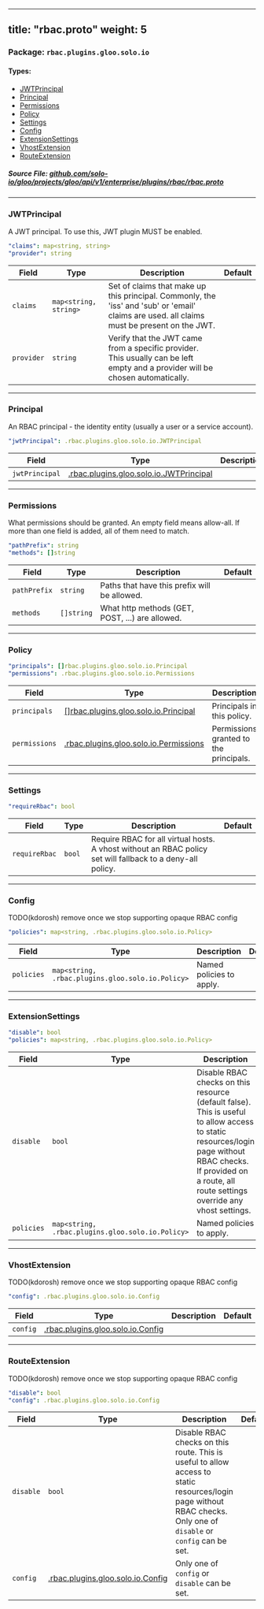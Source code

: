 
---
title: "rbac.proto"
weight: 5
---

<!-- Code generated by solo-kit. DO NOT EDIT. -->


### Package: `rbac.plugins.gloo.solo.io` 
#### Types:


- [JWTPrincipal](#jwtprincipal)
- [Principal](#principal)
- [Permissions](#permissions)
- [Policy](#policy)
- [Settings](#settings)
- [Config](#config)
- [ExtensionSettings](#extensionsettings)
- [VhostExtension](#vhostextension)
- [RouteExtension](#routeextension)
  



##### Source File: [github.com/solo-io/gloo/projects/gloo/api/v1/enterprise/plugins/rbac/rbac.proto](https://github.com/solo-io/gloo/blob/master/projects/gloo/api/v1/enterprise/plugins/rbac/rbac.proto)





---
### JWTPrincipal

 
A JWT principal. To use this, JWT plugin MUST be enabled.

```yaml
"claims": map<string, string>
"provider": string

```

| Field | Type | Description | Default |
| ----- | ---- | ----------- |----------- | 
| `claims` | `map<string, string>` | Set of claims that make up this principal. Commonly, the 'iss' and 'sub' or 'email' claims are used. all claims must be present on the JWT. |  |
| `provider` | `string` | Verify that the JWT came from a specific provider. This usually can be left empty and a provider will be chosen automatically. |  |




---
### Principal

 
An RBAC principal - the identity entity (usually a user or a service account).

```yaml
"jwtPrincipal": .rbac.plugins.gloo.solo.io.JWTPrincipal

```

| Field | Type | Description | Default |
| ----- | ---- | ----------- |----------- | 
| `jwtPrincipal` | [.rbac.plugins.gloo.solo.io.JWTPrincipal](../rbac.proto.sk#jwtprincipal) |  |  |




---
### Permissions

 
What permissions should be granted. An empty field means allow-all.
If more than one field is added, all of them need to match.

```yaml
"pathPrefix": string
"methods": []string

```

| Field | Type | Description | Default |
| ----- | ---- | ----------- |----------- | 
| `pathPrefix` | `string` | Paths that have this prefix will be allowed. |  |
| `methods` | `[]string` | What http methods (GET, POST, ...) are allowed. |  |




---
### Policy



```yaml
"principals": []rbac.plugins.gloo.solo.io.Principal
"permissions": .rbac.plugins.gloo.solo.io.Permissions

```

| Field | Type | Description | Default |
| ----- | ---- | ----------- |----------- | 
| `principals` | [[]rbac.plugins.gloo.solo.io.Principal](../rbac.proto.sk#principal) | Principals in this policy. |  |
| `permissions` | [.rbac.plugins.gloo.solo.io.Permissions](../rbac.proto.sk#permissions) | Permissions granted to the principals. |  |




---
### Settings



```yaml
"requireRbac": bool

```

| Field | Type | Description | Default |
| ----- | ---- | ----------- |----------- | 
| `requireRbac` | `bool` | Require RBAC for all virtual hosts. A vhost without an RBAC policy set will fallback to a deny-all policy. |  |




---
### Config

 
TODO(kdorosh) remove once we stop supporting opaque RBAC config

```yaml
"policies": map<string, .rbac.plugins.gloo.solo.io.Policy>

```

| Field | Type | Description | Default |
| ----- | ---- | ----------- |----------- | 
| `policies` | `map<string, .rbac.plugins.gloo.solo.io.Policy>` | Named policies to apply. |  |




---
### ExtensionSettings



```yaml
"disable": bool
"policies": map<string, .rbac.plugins.gloo.solo.io.Policy>

```

| Field | Type | Description | Default |
| ----- | ---- | ----------- |----------- | 
| `disable` | `bool` | Disable RBAC checks on this resource (default false). This is useful to allow access to static resources/login page without RBAC checks. If provided on a route, all route settings override any vhost settings. |  |
| `policies` | `map<string, .rbac.plugins.gloo.solo.io.Policy>` | Named policies to apply. |  |




---
### VhostExtension

 
TODO(kdorosh) remove once we stop supporting opaque RBAC config

```yaml
"config": .rbac.plugins.gloo.solo.io.Config

```

| Field | Type | Description | Default |
| ----- | ---- | ----------- |----------- | 
| `config` | [.rbac.plugins.gloo.solo.io.Config](../rbac.proto.sk#config) |  |  |




---
### RouteExtension

 
TODO(kdorosh) remove once we stop supporting opaque RBAC config

```yaml
"disable": bool
"config": .rbac.plugins.gloo.solo.io.Config

```

| Field | Type | Description | Default |
| ----- | ---- | ----------- |----------- | 
| `disable` | `bool` | Disable RBAC checks on this route. This is useful to allow access to static resources/login page without RBAC checks. Only one of `disable` or `config` can be set. |  |
| `config` | [.rbac.plugins.gloo.solo.io.Config](../rbac.proto.sk#config) |  Only one of `config` or `disable` can be set. |  |





<!-- Start of HubSpot Embed Code -->
<script type="text/javascript" id="hs-script-loader" async defer src="//js.hs-scripts.com/5130874.js"></script>
<!-- End of HubSpot Embed Code -->
